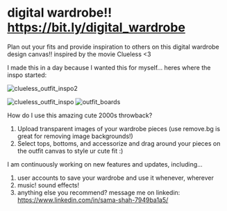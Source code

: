 # digital wardrobe!! https://bit.ly/digital_wardrobe
Plan out your fits and provide inspiration to others on this digital wardrobe design canvas!! inspired by the movie Clueless &lt;3

I made this in a day because I wanted this for myself...
heres where the inspo started:

![clueless_outfit_inspo2](https://github.com/user-attachments/assets/5348500e-a1c3-4588-b7db-3ddaa5369c2e)

![clueless_outfit_inspo](https://github.com/user-attachments/assets/26bb0623-6921-4861-8b0b-b352fa4ae7c9)
![outfit_boards](https://github.com/user-attachments/assets/109b0b6b-e12a-40de-ab12-235e87be18c7)

How do I use this amazing cute 2000s throwback?
1. Upload transparent images of your wardrobe pieces (use remove.bg is great for removing image backgrounds!)
2. Select tops, bottoms, and accessorize and drag around your pieces on the outfit canvas to style ur cute fit :)

I am continuously working on new features and updates, including...
1. user accounts to save your wardrobe and use it whenever, wherever
2. music! sound effects!
3. anything else you recommend? message me on linkedin: https://www.linkedin.com/in/sama-shah-7949ba1a5/

   

